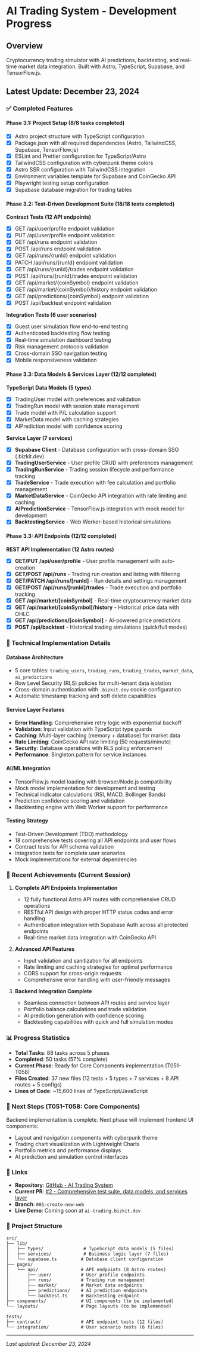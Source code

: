 # AI Trading System - Development Progress

## Overview
Cryptocurrency trading simulator with AI predictions, backtesting, and real-time market data integration. Built with Astro, TypeScript, Supabase, and TensorFlow.js.

## Latest Update: December 23, 2024

### ✅ Completed Features

#### Phase 3.1: Project Setup (8/8 tasks completed)
- [x] Astro project structure with TypeScript configuration
- [x] Package.json with all required dependencies (Astro, TailwindCSS, Supabase, TensorFlow.js)
- [x] ESLint and Prettier configuration for TypeScript/Astro
- [x] TailwindCSS configuration with cyberpunk theme colors
- [x] Astro SSR configuration with TailwindCSS integration
- [x] Environment variables template for Supabase and CoinGecko API
- [x] Playwright testing setup configuration
- [x] Supabase database migration for trading tables

#### Phase 3.2: Test-Driven Development Suite (18/18 tests completed)
**Contract Tests (12 API endpoints)**
- [x] GET /api/user/profile endpoint validation
- [x] PUT /api/user/profile endpoint validation
- [x] GET /api/runs endpoint validation
- [x] POST /api/runs endpoint validation
- [x] GET /api/runs/{runId} endpoint validation
- [x] PATCH /api/runs/{runId} endpoint validation
- [x] GET /api/runs/{runId}/trades endpoint validation
- [x] POST /api/runs/{runId}/trades endpoint validation
- [x] GET /api/market/{coinSymbol} endpoint validation
- [x] GET /api/market/{coinSymbol}/history endpoint validation
- [x] GET /api/predictions/{coinSymbol} endpoint validation
- [x] POST /api/backtest endpoint validation

**Integration Tests (6 user scenarios)**
- [x] Guest user simulation flow end-to-end testing
- [x] Authenticated backtesting flow testing
- [x] Real-time simulation dashboard testing
- [x] Risk management protocols validation
- [x] Cross-domain SSO navigation testing
- [x] Mobile responsiveness validation

#### Phase 3.3: Data Models & Services Layer (12/12 completed)
**TypeScript Data Models (5 types)**
- [x] TradingUser model with preferences and validation
- [x] TradingRun model with session state management
- [x] Trade model with P/L calculation support
- [x] MarketData model with caching strategies
- [x] AIPrediction model with confidence scoring

**Service Layer (7 services)**
- [x] **Supabase Client** - Database configuration with cross-domain SSO (.bizkit.dev)
- [x] **TradingUserService** - User profile CRUD with preferences management
- [x] **TradingRunService** - Trading session lifecycle and performance tracking
- [x] **TradeService** - Trade execution with fee calculation and portfolio management
- [x] **MarketDataService** - CoinGecko API integration with rate limiting and caching
- [x] **AIPredictionService** - TensorFlow.js integration with mock model for development
- [x] **BacktestingService** - Web Worker-based historical simulations

#### Phase 3.3: API Endpoints (12/12 completed)
**REST API Implementation (12 Astro routes)**
- [x] **GET/PUT /api/user/profile** - User profile management with auto-creation
- [x] **GET/POST /api/runs** - Trading run creation and listing with filtering
- [x] **GET/PATCH /api/runs/[runId]** - Run details and settings management
- [x] **GET/POST /api/runs/[runId]/trades** - Trade execution and portfolio tracking
- [x] **GET /api/market/[coinSymbol]** - Real-time cryptocurrency market data
- [x] **GET /api/market/[coinSymbol]/history** - Historical price data with OHLC
- [x] **GET /api/predictions/[coinSymbol]** - AI-powered price predictions
- [x] **POST /api/backtest** - Historical trading simulations (quick/full modes)

### 🔧 Technical Implementation Details

#### Database Architecture
- 5 core tables: `trading_users`, `trading_runs`, `trading_trades`, `market_data`, `ai_predictions`
- Row Level Security (RLS) policies for multi-tenant data isolation
- Cross-domain authentication with `.bizkit.dev` cookie configuration
- Automatic timestamp tracking and soft delete capabilities

#### Service Layer Features
- **Error Handling**: Comprehensive retry logic with exponential backoff
- **Validation**: Input validation with TypeScript type guards
- **Caching**: Multi-layer caching (memory + database) for market data
- **Rate Limiting**: CoinGecko API rate limiting (50 requests/minute)
- **Security**: Database operations with RLS policy enforcement
- **Performance**: Singleton pattern for service instances

#### AI/ML Integration
- TensorFlow.js model loading with browser/Node.js compatibility
- Mock model implementation for development and testing
- Technical indicator calculations (RSI, MACD, Bollinger Bands)
- Prediction confidence scoring and validation
- Backtesting engine with Web Worker support for performance

#### Testing Strategy
- Test-Driven Development (TDD) methodology
- 18 comprehensive tests covering all API endpoints and user flows
- Contract tests for API schema validation
- Integration tests for complete user scenarios
- Mock implementations for external dependencies

### 🚀 Recent Achievements (Current Session)

1. **Complete API Endpoints Implementation**
   - 12 fully functional Astro API routes with comprehensive CRUD operations
   - RESTful API design with proper HTTP status codes and error handling
   - Authentication integration with Supabase Auth across all protected endpoints
   - Real-time market data integration with CoinGecko API

2. **Advanced API Features**
   - Input validation and sanitization for all endpoints
   - Rate limiting and caching strategies for optimal performance
   - CORS support for cross-origin requests
   - Comprehensive error handling with user-friendly messages

3. **Backend Integration Complete**
   - Seamless connection between API routes and service layer
   - Portfolio balance calculations and trade validation
   - AI prediction generation with confidence scoring
   - Backtesting capabilities with quick and full simulation modes

### 📊 Progress Statistics
- **Total Tasks**: 88 tasks across 5 phases
- **Completed**: 50 tasks (57% complete)
- **Current Phase**: Ready for Core Components implementation (T051-T058)
- **Files Created**: 37 new files (12 tests + 5 types + 7 services + 8 API routes + 5 configs)
- **Lines of Code**: ~15,600 lines of TypeScript/JavaScript

### 🎯 Next Steps (T051-T058: Core Components)
Backend implementation is complete. Next phase will implement frontend UI components:
- Layout and navigation components with cyberpunk theme
- Trading chart visualization with Lightweight Charts
- Portfolio metrics and performance displays
- AI prediction and simulation control interfaces

### 🔗 Links
- **Repository**: [GitHub - AI Trading System](https://github.com/omarbizkit/ai-trading-system)
- **Current PR**: [#2 - Comprehensive test suite, data models, and services layer](https://github.com/omarbizkit/ai-trading-system/pull/2)
- **Branch**: `001-create-new-web`
- **Live Demo**: Coming soon at `ai-trading.bizkit.dev`

### 📁 Project Structure
```
src/
├── lib/
│   ├── types/               # TypeScript data models (5 files)
│   ├── services/            # Business logic layer (7 files)
│   └── supabase.ts         # Database client configuration
├── pages/
│   └── api/                # API endpoints (8 Astro routes)
│       ├── user/           # User profile endpoints
│       ├── runs/           # Trading run management
│       ├── market/         # Market data endpoints
│       ├── predictions/    # AI prediction endpoints
│       └── backtest.ts     # Backtesting endpoint
├── components/             # UI components (to be implemented)
└── layouts/                # Page layouts (to be implemented)

tests/
├── contract/               # API endpoint tests (12 files)
└── integration/            # User scenario tests (6 files)
```

---
*Last updated: December 23, 2024*